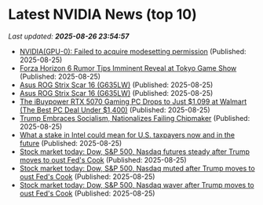 # Latest NVIDIA News (top 10)
_Last updated: **2025-08-26 23:54:57**_

- [NVIDIA(GPU-0): Failed to acquire modesetting permission](https://www.linux.org.ru/forum/desktop/18059871) (Published: 2025-08-25)
- [Forza Horizon 6 Rumor Tips Imminent Reveal at Tokyo Game Show](https://www.techpowerup.com/340310/forza-horizon-6-rumor-tips-imminent-reveal-at-tokyo-game-show) (Published: 2025-08-25)
- [Asus ROG Strix Scar 16 (G635LW)](https://me.pcmag.com/en/laptops/31865/asus-rog-strix-scar-16-g635lw) (Published: 2025-08-25)
- [Asus ROG Strix Scar 16 (G635LW)](https://uk.pcmag.com/laptops/159730/asus-rog-strix-scar-16-g635lw) (Published: 2025-08-25)
- [The iBuypower RTX 5070 Gaming PC Drops to Just $1,099 at Walmart (The Best PC Deal Under $1,400)](https://www.ign.com/articles/ibuypower-slate-rtx-5070-gaming-pc-deal-intel-gamer-days-sale) (Published: 2025-08-25)
- [Trump Embraces Socialism, Nationalizes Failing Chipmaker](https://futurism.com/trump-nationalizes-intel) (Published: 2025-08-25)
- [What a stake in Intel could mean for U.S. taxpayers now and in the future](https://biztoc.com/x/ff16db6ac2735418) (Published: 2025-08-25)
- [Stock market today: Dow, S&P 500, Nasdaq futures steady after Trump moves to oust Fed's Cook](https://finance.yahoo.com/news/live/stock-market-today-dow-sp-500-nasdaq-futures-steady-after-trump-moves-to-oust-feds-cook-230306223.html) (Published: 2025-08-25)
- [Stock market today: Dow, S&P 500, Nasdaq muted after Trump moves to oust Fed's Cook](https://finance.yahoo.com/news/live/stock-market-today-dow-sp-500-nasdaq-muted-after-trump-moves-to-oust-feds-cook-230306289.html) (Published: 2025-08-25)
- [Stock market today: Dow, S&P 500, Nasdaq waver after Trump moves to oust Fed's Cook](https://finance.yahoo.com/news/live/stock-market-today-dow-sp-500-nasdaq-waver-after-trump-moves-to-oust-feds-cook-230306741.html) (Published: 2025-08-25)
